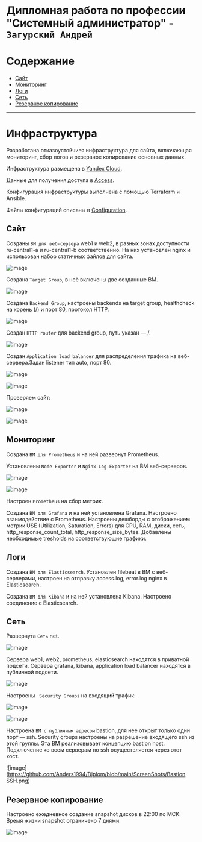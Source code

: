 # Дипломная работа по профессии "Системный администратор" - `Загурский Андрей`

Содержание
==========
* [Сайт](#Сайт)
* [Мониторинг](#Мониторинг)
* [Логи](#Логи)
* [Сеть](#Сеть)
* [Резервное копирование](#Резервное-копирование)


---------
# Инфраструктура

Разработана отказоустойчивя инфраструктура для сайта, включающая мониторинг, сбор логов и резервное копирование основных данных.

Инфраструктура размещена в [Yandex Cloud](https://console.cloud.yandex.ru/cloud/b1gcvt5l6bsrvg3nfac5).

Данные для получения доступа в [Access](https://github.com/Anders1994/Diplom/blob/main/Access.md).

Конфигурация инфраструктуры выполнена с помощью Terraform и Ansible.

Файлы конфигураций описаны в [Configuration](https://github.com/Anders1994/Diplom/blob/main/Configuration.md).

## Сайт

Созданы `ВМ для веб-сервера` web1 и web2, в разных зонах доступности ru-central1-a и ru-central1-b соответственно.
На них установлен nginx и использован набор статичных файлов для сайта.

![image](https://github.com/Anders1994/Diplom/blob/main/ScreenShots/Nginx.png)

Создана `Target Group`, в неё включены две созданные ВМ.

![image](https://github.com/Anders1994/Diplom/blob/main/ScreenShots/Target_group.png)

Создана `Backend Group`, настроены backends на target group, healthcheck на корень (/) и порт 80, протокол HTTP.

![image](https://github.com/Anders1994/Diplom/blob/main/ScreenShots/Backend_group.png)

Создан `HTTP router` для backend group, путь указан — /.

![image](https://github.com/Anders1994/Diplom/blob/main/ScreenShots/Router.png)

Создан `Application load balancer` для распределения трафика на веб-сервера.Задан listener тип auto, порт 80.

![image](https://github.com/Anders1994/Diplom/blob/main/ScreenShots/Balancer.png)

![image](https://github.com/Anders1994/Diplom/blob/main/ScreenShots/Balancer_map.png)


Проверяем сайт:

![image](https://github.com/Anders1994/Diplom/blob/main/ScreenShots/Curl.png)

![image](https://github.com/Anders1994/Diplom/blob/main/ScreenShots/Site.png)

## Мониторинг

Создана `ВМ для Prometheus` и на ней развернут Prometheus.

Установлены `Node Exporter` и `Nginx Log Exporter` на ВМ веб-серверов.

![image](https://github.com/Anders1994/Diplom/blob/main/ScreenShots/Node_exporter.png)

![image](https://github.com/Anders1994/Diplom/blob/main/ScreenShots/Log_exporter.png)

Настроен `Prometheus` на сбор метрик.

Создана `ВМ для Grafana` и на ней установлена Grafana.
Настроено взаимодействие с Prometheus.
Настроены дешборды с отображением метрик USE (Utilization, Saturation, Errors) для CPU, RAM, диски, сеть, http_response_count_total, http_response_size_bytes.
Добавлены необходимые tresholds на соответствующие графики.

## Логи

Cоздана `ВМ для Elasticsearch`.
Установлен filebeat в ВМ с веб-серверами, настроен на отправку access.log, error.log nginx в Elasticsearch.

Создана `ВМ для Kibana` и на ней установлена Kibana.
Настроено соединение с Elasticsearch.

## Сеть

Развернута `Сеть` net.

![image](https://github.com/Anders1994/Diplom/blob/main/ScreenShots/Net.png)

Сервера web1, web2, prometheus, elasticsearch находятся в приватной подсети.
Сервера grafana, kibana, application load balancer находятся в публичной подсети.

![image](https://github.com/Anders1994/Diplom/blob/main/ScreenShots/VM.png)

Настроены ` Security Groups` на входящий трафик:

![image](https://github.com/Anders1994/Diplom/blob/main/ScreenShots/Bastion_IN.png)

![image](https://github.com/Anders1994/Diplom/blob/main/ScreenShots/Security_IN.png)

Настроена `ВМ с публичным адресом` bastion, для нее открыт только один порт — ssh. Security groups настроены на разрешение входящего ssh из этой группы.
Эта ВМ реализовывает концепцию bastion host.
Подключение ко всем серверам по ssh осуществляется через этот хост.

![image](https://github.com/Anders1994/Diplom/blob/main/ScreenShots/Bastion SSH.png)

## Резервное копирование

Настроено ежедневное создание snapshot дисков в 22:00 по МСК.
Время жизни snapshot ограничено 7 днями.

![image](https://github.com/Anders1994/Diplom/blob/main/ScreenShots/Snapshot.png)